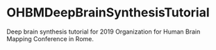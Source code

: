 # OHBMDeepBrainSynthesisTutorial
Deep brain synthesis tutorial for 2019 Organization for Human Brain Mapping Conference in Rome.

